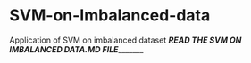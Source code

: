 # SVM-on-Imbalanced-data
Application of SVM on imbalanced dataset
 _____READ THE SVM ON IMBALANCED DATA.MD FILE____________
